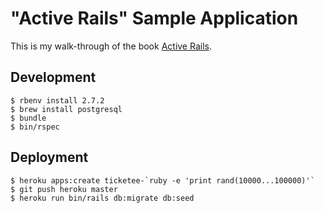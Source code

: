 # "Active Rails" Sample Application

This is my walk-through of the book [Active Rails](https://leanpub.com/rails).

## Development

```
$ rbenv install 2.7.2
$ brew install postgresql
$ bundle
$ bin/rspec
```

## Deployment

```
$ heroku apps:create ticketee-`ruby -e 'print rand(10000...100000)'`
$ git push heroku master
$ heroku run bin/rails db:migrate db:seed
```
